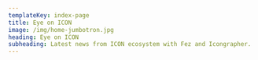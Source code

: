 ```yaml
---
templateKey: index-page
title: Eye on ICON
image: /img/home-jumbotron.jpg
heading: Eye on ICON
subheading: Latest news from ICON ecosystem with Fez and Icongrapher.
---
```

